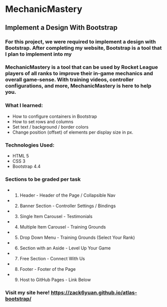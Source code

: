 # MechanicMastery

## Implement a Design With Bootstrap
### For this project, we were required to implement a design with Bootstrap. After completing my website, Bootstrap is a tool that I plan to implement into my 

### MechanicMastery is a tool that can be used by Rocket League players of all ranks to improve their in-game mechanics and overall game-sense. With training videos, controller configurations, and more, MechanicMastery is here to help you.

### What I learned:
* How to configure containers in Bootstrap
* How to set rows and columns
* Set text / background / border colors
* Change position (offset) of elements per display size in px.

### Technologies Used:
* HTML 5
* CSS 3
* Bootstrap 4.4

### Sections to be graded per task
* 1. Header - Header of the Page / Collapsible Nav
* 2. Banner Section - Controller Settings / Bindings
* 3. Single Item Carousel - Testimonials
* 4. Multiple Item Carousel - Training Grounds
* 5. Drop Down Menu - Training Grounds (Select Your Rank)
* 6. Section with an Aside - Level Up Your Game
* 7. Free Section - Connect With Us
* 8. Footer - Footer of the Page
* 9. Host to GitHub Pages - Link Below

### Visit my site here! https://zack6yuan.github.io/atlas-bootstrap/